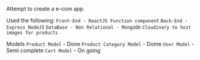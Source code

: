 
Attempt to create a e-com app.

Used the following:
`Front-End - ReactJS Function component`
`Back-End - Express NodeJS`
`DataBase - Non Relational - MongoDb`
`Cloudinary to host images for products`

Models
`Product Model` - Done
`Product Category Model` - Dome
`User Model` - Semi complete
`Cart Model` - On going

